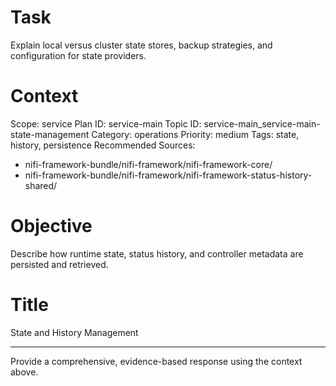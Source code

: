 # Task
Explain local versus cluster state stores, backup strategies, and configuration for state providers.

# Context
Scope: service
Plan ID: service-main
Topic ID: service-main_service-main-state-management
Category: operations
Priority: medium
Tags: state, history, persistence
Recommended Sources:
- nifi-framework-bundle/nifi-framework/nifi-framework-core/
- nifi-framework-bundle/nifi-framework/nifi-framework-status-history-shared/

# Objective
Describe how runtime state, status history, and controller metadata are persisted and retrieved.

# Title
State and History Management

---

Provide a comprehensive, evidence-based response using the context above.
